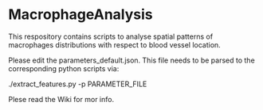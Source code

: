 # MacrophageAnalysis

This respository contains scripts to analyse spatial patterns of macrophages distributions with respect to blood vessel location.

Please edit the parameters_default.json. This file needs to be parsed to the corresponding python scripts via:

./extract_features.py -p PARAMETER_FILE

Plese read the Wiki for mor info.
